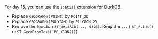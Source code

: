 For day 15, you can use the `spatial` extension for DuckDB.
- Replace `GEOGRAPHY(POINT)` by `POINT_2D`
- Replace `GEOGRAPHY(POLYGON)` by `POLYGON_2D`
- Remove the function `ST_SetSRID(..., 4326)`. Keep the `...` ( `ST_Point()` or `ST_GeomFromText('POLYGON())`)
